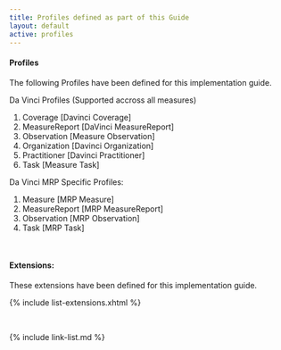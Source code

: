 ```yaml
---
title: Profiles defined as part of this Guide
layout: default
active: profiles
---
```

#### Profiles

The following Profiles have been defined for this implementation guide.

<!-- all profiles

1. Coverage [Davinci Coverage]
1. Encounter [US Core Encounter]
1. Location [US Core Location]
1. Measure [MRP Measure]
1. MeasureReport [DaVinci MeasureReport]
1. MeasureReport [MRP MeasureReport]
1. Observation [Measure Observation]
1. Observation [MRP Observation]
1. Organization [Davinci Organization]
1. Patient: [US Core Patient]
1. Practitioner [Davinci Practitioner]
1. Task [Measure Task]
1. Task [MRP Task]

-->

Da Vinci Profiles (Supported accross all measures)

1. Coverage [Davinci Coverage]
1. MeasureReport [DaVinci MeasureReport]
1. Observation [Measure Observation]
1. Organization [Davinci Organization]
1. Practitioner [Davinci Practitioner]
1. Task [Measure Task]


Da Vinci MRP Specific Profiles:


1. Measure [MRP Measure]
1. MeasureReport [MRP MeasureReport]
1. Observation [MRP Observation]
1. Task [MRP Task]

<!--{% raw %}
{% include list-profiles.xhtml %}
{% endraw %}
-->

<br />

#### Extensions:

These extensions have been defined for this implementation guide.

{% include list-extensions.xhtml %}

<br />

{% include link-list.md %}
